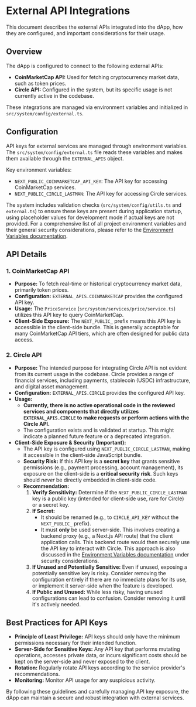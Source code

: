# External API Integrations

This document describes the external APIs integrated into the dApp, how they are configured, and important considerations for their usage.

## Overview

The dApp is configured to connect to the following external APIs:

*   **CoinMarketCap API:** Used for fetching cryptocurrency market data, such as token prices.
*   **Circle API:** Configured in the system, but its specific usage is not currently active in the codebase.

These integrations are managed via environment variables and initialized in `src/system/config/external.ts`.

## Configuration

API keys for external services are managed through environment variables. The `src/system/config/external.ts` file reads these variables and makes them available through the `EXTERNAL_APIS` object.

Key environment variables:

*   `NEXT_PUBLIC_COINMARKETCAP_API_KEY`: The API key for accessing CoinMarketCap services.
*   `NEXT_PUBLIC_CIRCLE_LASTMAN`: The API key for accessing Circle services.

The system includes validation checks (`src/system/config/utils.ts` and `external.ts`) to ensure these keys are present during application startup, using placeholder values for development mode if actual keys are not provided. For a comprehensive list of all project environment variables and their general security considerations, please refer to the [Environment Variables documentation](../configuration/environment-variables.md).

## API Details

### 1. CoinMarketCap API

*   **Purpose:** To fetch real-time or historical cryptocurrency market data, primarily token prices.
*   **Configuration:** `EXTERNAL_APIS.COINMARKETCAP` provides the configured API key.
*   **Usage:** The `PriceService` (`src/system/services/price/service.ts`) utilizes this API key to query CoinMarketCap.
*   **Client-Side Exposure:** The `NEXT_PUBLIC_` prefix means this API key is accessible in the client-side bundle. This is generally acceptable for many CoinMarketCap API tiers, which are often designed for public data access.

### 2. Circle API

*   **Purpose:** The intended purpose for integrating Circle API is not evident from its current usage in the codebase. Circle provides a range of financial services, including payments, stablecoin (USDC) infrastructure, and digital asset management.
*   **Configuration:** `EXTERNAL_APIS.CIRCLE` provides the configured API key.
*   **Usage:**
    *   **Currently, there is no active operational code in the reviewed services and components that directly utilizes `EXTERNAL_APIS.CIRCLE` to make requests or perform actions with the Circle API.**
    *   The configuration exists and is validated at startup. This might indicate a planned future feature or a deprecated integration.
*   **Client-Side Exposure & Security (Important):**
    *   The API key is configured using `NEXT_PUBLIC_CIRCLE_LASTMAN`, making it accessible in the client-side JavaScript bundle.
    *   **Security Risk:** If this API key is a **secret key** that grants sensitive permissions (e.g., payment processing, account management), its exposure on the client-side is a **critical security risk**. Such keys should *never* be directly embedded in client-side code.
    *   **Recommendation:**
        1.  **Verify Sensitivity:** Determine if the `NEXT_PUBLIC_CIRCLE_LASTMAN` key is a public key (intended for client-side use, rare for Circle) or a secret key.
        2.  **If Secret:**
            *   It should be renamed (e.g., to `CIRCLE_API_KEY` without the `NEXT_PUBLIC_` prefix).
            *   It must **only** be used server-side. This involves creating a backend proxy (e.g., a Next.js API route) that the client application calls. This backend route would then securely use the API key to interact with Circle. This approach is also discussed in the [Environment Variables documentation](../configuration/environment-variables.md) under security considerations.
        3.  **If Unused and Potentially Sensitive:** Even if unused, exposing a potentially sensitive key is risky. Consider removing the configuration entirely if there are no immediate plans for its use, or implement it server-side when the feature is developed.
        4.  **If Public and Unused:** While less risky, having unused configurations can lead to confusion. Consider removing it until it's actively needed.

## Best Practices for API Keys

*   **Principle of Least Privilege:** API keys should only have the minimum permissions necessary for their intended function.
*   **Server-Side for Sensitive Keys:** Any API key that performs mutating operations, accesses private data, or incurs significant costs should be kept on the server-side and never exposed to the client.
*   **Rotation:** Regularly rotate API keys according to the service provider's recommendations.
*   **Monitoring:** Monitor API usage for any suspicious activity.

By following these guidelines and carefully managing API key exposure, the dApp can maintain a secure and robust integration with external services.
